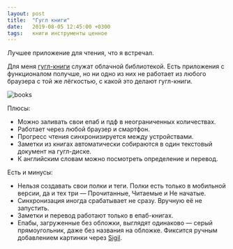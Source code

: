 ```yaml
---
layout: post
title:  "Гугл книги"
date:   2019-08-05 12:45:00 +0300
tags: 	книги инструменты ценное
---
```


Лучшее приложение для чтения, что я встречал.

Для меня [гугл-книги](https://play.google.com/books) служат облачной библиотекой. Есть приложения с функционалом получше, но ни одно из них не работает из любого браузера с той же лёгкостью, с какой это делают гугл-книги.

![books]({{site.url}}/assets/post_covers/google-play-books.PNG)

<!--excerpt-->

Плюсы: 
- Можно заливать свои епаб и пдф в неограниченных количествах.
- Работает через любой браузер и смартфон. 
- Прогресс чтения синхронизируется между устройствами.
- Заметки из книгах автоматически собираются в один текстовый документ на гугл-диске.
- К английским словам можно посмотреть определение и перевод.

Есть и минусы:
- Нельзя создавать свои полки и теги. Полки есть только в мобильной версии, да и тех три — Прочитанные, Читаемые и Не начатые.
- Синхронизация иногда срабатывает не сразу. Вручную её не запустить.
- Заметки и перевод работают только в епаб-книгах.
- Епабы, загруженные без обложки, выглядят одинаково — серый прямоугольник, даже без названия на обложке. Фиксится ручным добавлением картинки через [Sigil](https://sigil-ebook.com/).